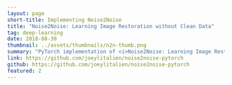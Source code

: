 ```yaml
---
layout: page
short-title: Implementing Noise2Noise
title: "Noise2Noise: Learning Image Restoration without Clean Data"
tag: deep-learning
date: 2018-08-30
thumbnail: ../assets/thumbnails/n2n-thumb.png
summary: "PyTorch implementation of <i>Noise2Noise: Learning Image Restoration without Clean Data</i> by Lehtinen et al."
link: https://github.com/joeylitalien/noise2noise-pytorch
github: https://github.com/joeylitalien/noise2noise-pytorch
featured: 2
---
```

